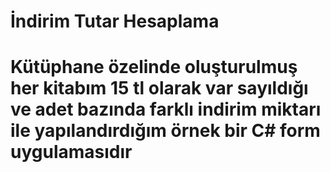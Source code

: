 # İndirim Tutar Hesaplama
# Kütüphane özelinde oluşturulmuş her kitabım 15 tl olarak var sayıldığı ve adet bazında farklı indirim miktarı ile yapılandırdığım örnek bir C# form uygulamasıdır
